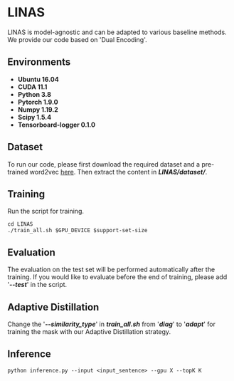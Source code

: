 # LINAS

LINAS is model-agnostic and can be adapted to various baseline methods. We provide our code based on 'Dual Encoding'.

## Environments

* **Ubuntu 16.04**
* **CUDA 11.1**
* **Python 3.8**
* **Pytorch 1.9.0**
* **Numpy 1.19.2**
* **Scipy 1.5.4**
* **Tensorboard-logger 0.1.0**

## Dataset

To run our code, please first download the required dataset and a pre-trained word2vec [here](https://drive.google.com/drive/folders/1TEIjErztZNQAi6AyNu9cK5STwo74oI8I). Then extract the content in ***LINAS/dataset/***.

## Training

Run the script for training.

```shell
cd LINAS
./train_all.sh $GPU_DEVICE $support-set-size
```

## Evaluation

The evaluation on the test set will be performed automatically after the training. If you would like to evaluate before the end of training, please add '***--test***' in the script.

## Adaptive Distillation

Change the '***--similarity_type***' in  ***train_all.sh*** from '***diag***' to '***adapt***' for training the mask with our Adaptive Distillation strategy.

## Inference

```shell
python inference.py --input <input_sentence> --gpu X --topK K
```